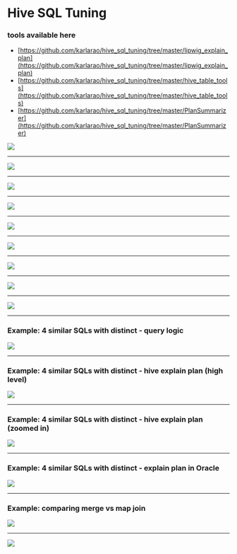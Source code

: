 # Hive SQL Tuning

### tools available here
* [https://github.com/karlarao/hive_sql_tuning/tree/master/lipwig_explain_plan](https://github.com/karlarao/hive_sql_tuning/tree/master/lipwig_explain_plan)
* [https://github.com/karlarao/hive_sql_tuning/tree/master/hive_table_tools](https://github.com/karlarao/hive_sql_tuning/tree/master/hive_table_tools)
* [https://github.com/karlarao/hive_sql_tuning/tree/master/PlanSummarizer](https://github.com/karlarao/hive_sql_tuning/tree/master/PlanSummarizer)

![](https://i.imgur.com/Foh9UjU.png)

----------

![](https://i.imgur.com/lUAXstE.png)

----------
![](https://i.imgur.com/iik1KAl.png)

----------
![](https://i.imgur.com/ZLx55cL.png)

----------

![](https://i.imgur.com/Yl87pq8.png)

----------

![](https://i.imgur.com/rQX3Hfa.png)

----------
![](https://i.imgur.com/QLbzrsk.png)

----------
![](https://i.imgur.com/mooD72D.png)

----------
![](https://i.imgur.com/VW1soHN.png)

----------

### Example: 4 similar SQLs with distinct - query logic
![](https://i.imgur.com/jQ0eI5J.png)

----------

### Example: 4 similar SQLs with distinct - hive explain plan (high level)
![](https://i.imgur.com/F45heYn.png)

----------
### Example: 4 similar SQLs with distinct - hive explain plan (zoomed in)
![](https://i.imgur.com/k1Pc3L0.png)

----------
### Example: 4 similar SQLs with distinct - explain plan in Oracle
![](https://i.imgur.com/3uRIpgf.png)

----------

### Example: comparing merge vs map join
![](https://i.imgur.com/Ese1hgT.png)

----------
![](https://i.imgur.com/jJwQqaa.png)